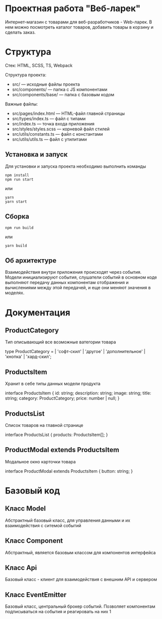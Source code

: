 # Проектная работа "Веб-ларек"
Интернет-магазин с товарами для веб-разработчиков - Web-ларек. В нем можно посмотреть каталог товаров, добавить товары в корзину и сделать заказ.

# Структура
Стек: HTML, SCSS, TS, Webpack

Структура проекта:
- src/ — исходные файлы проекта
- src/components/ — папка с JS компонентами
- src/components/base/ — папка с базовым кодом

Важные файлы:
- src/pages/index.html — HTML-файл главной страницы
- src/types/index.ts — файл с типами
- src/index.ts — точка входа приложения
- src/styles/styles.scss — корневой файл стилей
- src/utils/constants.ts — файл с константами
- src/utils/utils.ts — файл с утилитами

## Установка и запуск
Для установки и запуска проекта необходимо выполнить команды

```
npm install
npm run start
```

или

```
yarn
yarn start
```
## Сборка

```
npm run build
```

или

```
yarn build
```
## Об архитектуре
Взаимодействия внутри приложения происходят через события. Модели инициализируют события, слушатели событий в основном коде выполняют передачу данных компонентам отображения и вычислениями между этой передачей, и еще они меняют значения в моделях.

# Документация

## ProductCategory
Тип описывающий все возможные ватегории товара

type ProductCategory =
	| 'софт-скил'
	| 'другое'
	| 'дополнительное'
	| 'кнопка'
	| 'хард-скил';

## ProductsItem
Хранит в себе типы данных модели продукта

interface ProductsItem {
	id: string;
	description: string;
	image: string;
	title: string;
	category: ProductCategory;
	price: number | null;
}

## ProductsList
Список товаров на главной странице

interface ProductsList {
	products: ProductsItem[];
}

## ProductModal extends ProductsItem
Модальное окно карточки товара

interface ProductModal extends ProductsItem {
	button: string;
}

# Базовый код

## Класс Model
Абстрактный базовый класс, для управления данными и их взаимодействия с ситемой событий

## Класс Component
Абстрактный, является базовым классом для компонентов интерфейса

## Класс Api
Базовый класс - клиент для взаимодействия с внешним API и сервером

## Класс EventEmitter
Базовый класс, центральный брокер событий. Позволяет компонентам подписываться на события и реагировать на них
1
